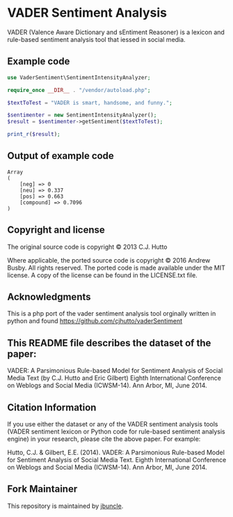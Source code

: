 # VADER Sentiment Analysis

VADER (Valence Aware Dictionary and sEntiment Reasoner) is a lexicon and rule-based sentiment analysis tool that iessed in social media.




## Example code

```php
use VaderSentiment\SentimentIntensityAnalyzer;

require_once __DIR__ . "/vendor/autoload.php";

$textToTest = "VADER is smart, handsome, and funny.";

$sentimenter = new SentimentIntensityAnalyzer();
$result = $sentimenter->getSentiment($textToTest);

print_r($result);
```
## Output of example code
```
Array
(
    [neg] => 0
    [neu] => 0.337
    [pos] => 0.663
    [compound] => 0.7096
)
```

## Copyright and license

The original source code is copyright © 2013 C.J. Hutto

Where applicable, the ported source code is copyright © 2016 Andrew Busby. All rights reserved. The ported code is made available under the MIT license. A copy of the license can be found in the LICENSE.txt file.

## Acknowledgments

This is a php port of the vader sentiment analysis tool orginally written in python and found https://github.com/cjhutto/vaderSentiment

## This README file describes the dataset of the paper:

VADER: A Parsimonious Rule-based Model for Sentiment Analysis of Social Media Text 
(by C.J. Hutto and Eric Gilbert) 
Eighth International Conference on Weblogs and Social Media (ICWSM-14). Ann Arbor, MI, June 2014. 

## Citation Information

If you use either the dataset or any of the VADER sentiment analysis tools (VADER sentiment lexicon or Python code for rule-based sentiment analysis engine) in your research, please cite the above paper. For example: 

Hutto, C.J. & Gilbert, E.E. (2014). VADER: A Parsimonious Rule-based Model for Sentiment Analysis of Social Media Text. Eighth International Conference on Weblogs and Social Media (ICWSM-14). Ann Arbor, MI, June 2014. 

## Fork Maintainer

This repository is maintained by [jbuncle](https://www.jbuncle.co.uk).
